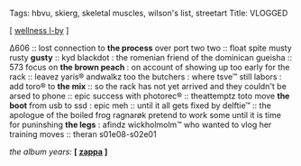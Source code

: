 Tags: hbvu, skierg, skeletal muscles, wilson's list, streetart
Title: VLOGGED
  
[ [wellness l-by](https://maps.app.goo.gl/DZMjtiRw5Gkr9wHp6) ]

Δ606 :: 
lost connection to **the process** over port two two :: 
float spite musty rusty **gusty** :: 
kyd blackdot : the romenian friend of the dominican gueisha :: 
573 focus on **the brown peach** : on account of showing up too early for the rack :: 
leavez yaris® andwalkz too the butchers : where tsve™ still labors : add toro® to **the mix** :: 
so the rack has not yet arrived and they couldn't be arsed to phone :: 
epic success with photorec® :: 
theattemptz toto move **the boot** from usb to ssd : epic meh :: 
until it all gets fixed by delftie™ :: 
the apologue of the boiled frog ragnarøk 
pretend to work some until it is time for puninshing **the legs** : afindz wickholmolm™ who wanted to vlog her training moves :: 
theran s01e08-s02e01  
  
_the album years:_ **[ [zappa](https://rateyourmusic.com/release/album/frank-zappa/studio-tan/) ]**  
